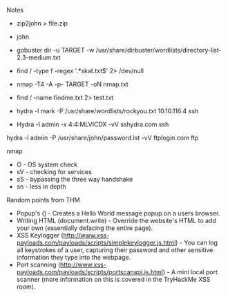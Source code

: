  Notes
 - zip2john > file.zip
 - john

- gobuster dir -u TARGET -w /usr/share/dirbuster/wordlists/directory-list-2.3-medium.txt 
- find / -type f -regex '.*skat\.txt$' 2> /dev/null                       
- nmap -T4 -A -p- TARGET -oN nmap.txt
- find / -name findme.txt 2> test.txt
- hydra -l mark -P /usr/share/wordlists/rockyou.txt 10.10.116.4 ssh
- Hydra -l admin -x 4:4:MLVICDX -vV sshydra.com  ssh

hydra -l admin -P /usr/share/john/password.lst -vV ftplogin.com ftp

nmap
- O - OS system check
- sV - checking for services
- sS - bypassing the three way handshake
- sn - less in depth

Random points from THM
 - Popup's (<script>alert(“Hello World”)</script>) - Creates a Hello World message popup on a users browser.
 - Writing HTML (document.write) - Override the website's HTML to add your own (essentially defacing the entire page).
 - XSS Keylogger (http://www.xss-payloads.com/payloads/scripts/simplekeylogger.js.html) - You can log all keystrokes of a user, capturing their password and other sensitive information they type into the webpage.
 - Port scanning (http://www.xss-payloads.com/payloads/scripts/portscanapi.js.html) - A mini local port scanner (more information on this is covered in the TryHackMe XSS room).
